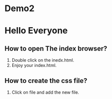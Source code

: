 # Demo2

# Hello Everyone

## How to open The index browser?
1. Double click on the inedx.html.
2. Enjoy your index.html.

## How to create the css file?
1. Click on file and add the new file.
